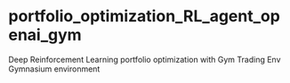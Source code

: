 # portfolio_optimization_RL_agent_openai_gym
Deep Reinforcement Learning portfolio optimization with Gym Trading Env Gymnasium environment 

